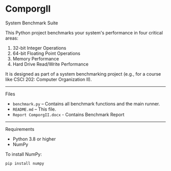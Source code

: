 # ComporgII
System Benchmark Suite

This Python project benchmarks your system's performance in four critical areas:

1. 32-bit Integer Operations
2. 64-bit Floating Point Operations
3. Memory Performance
4. Hard Drive Read/Write Performance

It is designed as part of a system benchmarking project (e.g., for a course like CSCI 202: Computer Organization II).

---

Files

- `benchmark.py` – Contains all benchmark functions and the main runner.
- `README.md` – This file.
- `Report ComporgII.docx` - Contains Benchmark Report

---

Requirements

- Python 3.8 or higher
- NumPy

To install NumPy:

```bash
pip install numpy
